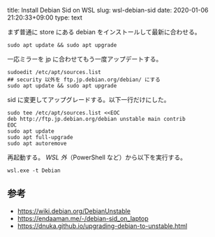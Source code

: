 title: Install Debian Sid on WSL
slug: wsl-debian-sid
date: 2020-01-06 21:20:33+09:00
type: text


まず普通に store にある debian をインストールして最新に合わせる。

```shell
sudo apt update && sudo apt upgrade
```


一応ミラーを jp に合わせてもう一度アップデートする。

```shell
sudoedit /etc/apt/sources.list
## security 以外を ftp.jp.debian.org/debian/ にする
sudo apt update && sudo apt upgrade
```

sid に変更してアップグレードする。以下一行だけにした。

```shell
sudo tee /etc/apt/sources.list <<EOC
deb http://ftp.jp.debian.org/debian unstable main contrib
EOC
sudo apt update
sudo apt full-upgrade
sudo apt autoremove
```

再起動する。 *WSL 外*（PowerShell など）から以下を実行する。

```shell
wsl.exe -t Debian
```


## 参考

- <https://wiki.debian.org/DebianUnstable>
- <https://endaaman.me/-/debian-sid_on_laptop>
- <https://dnuka.github.io/upgrading-debian-to-unstable.html>
